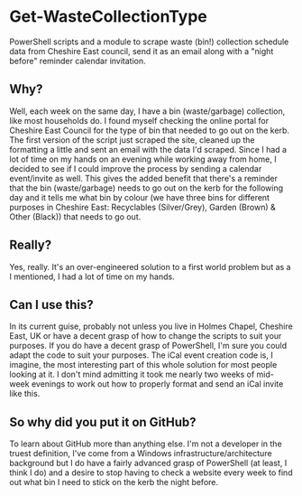 # Get-WasteCollectionType
PowerShell scripts and a module to scrape waste (bin!) collection schedule data from Cheshire East council, send it as an email along with a "night before" reminder calendar invitation.

## Why?
Well, each week on the same day, I have a bin (waste/garbage) collection, like most households do. I found myself checking the online portal for Cheshire East Council for the type of bin that needed to go out on the kerb.
The first version of the script just scraped the site, cleaned up the formatting a little and sent an email with the data I'd scraped. Since I had a lot of time on my hands on an evening while working away from home, I decided to see if I could improve the process by sending a calendar event/invite as well. This gives the added benefit that there's a reminder that the bin (waste/garbage) needs to go out on the kerb for the following day and it tells me what bin by colour (we have three bins for different purposes in Cheshire East: Recyclables (Silver/Grey), Garden (Brown) & Other (Black)) that needs to go out.

## Really?
Yes, really. It's an over-engineered solution to a first world problem but as a I mentioned, I had a lot of time on my hands.

## Can I use this?
In its current guise, probably not unless you live in Holmes Chapel, Cheshire East, UK or have a decent grasp of how to change the scripts to suit your purposes. If you do have a decent grasp of PowerShell, I'm sure you could adapt the code to suit your purposes. The iCal event creation code is, I imagine, the most interesting part of this whole solution for most people looking at it. I don't mind admitting it took me nearly two weeks of mid-week evenings to work out how to properly format and send an iCal invite like this.

## So why did you put it on GitHub?
To learn about GitHub more than anything else. I'm not a developer in the truest definition, I've come from a Windows infrastructure/architecture background but I do have a fairly advanced grasp of PowerShell (at least, I think I do) and a desire to stop having to check a website every week to find out what bin I need to stick on the kerb the night before.